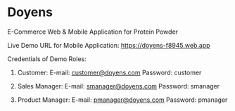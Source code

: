 # Doyens
E-Commerce Web &amp; Mobile Application for Protein Powder

Live Demo URL for Mobile Application: https://doyens-f8945.web.app

Credentials of Demo Roles:

1) Customer: E-mail: customer@doyens.com
             Password: customer
             
2) Sales Manager: E-mail: smanager@doyens.com
                  Password: smanager
             
3) Product Manager: E-mail: pmanager@doyens.com
                    Password: pmanager
